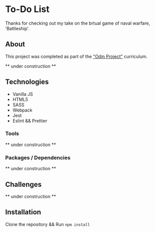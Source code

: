 # To-Do List
Thanks for checking out my take on the brtual game of naval warfare, 'Battleship'.
## About
This project was completed as part of the ["Odin Project"](https://www.theodinproject.com/) curriculum.

** under construction **

## Technologies
* Vanilla JS
* HTML5
* SASS
* Webpack
* Jest
* Eslint && Prettier
### Tools

** under construction **
### Packages / Dependencies

** under construction **

## Challenges
** under construction **

## Installation
Clone the repository && Run `npm install`
